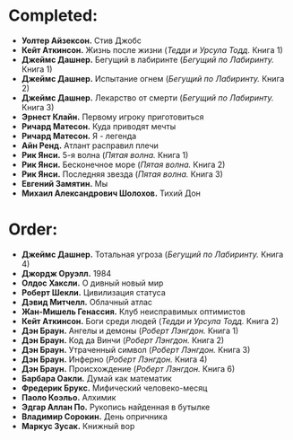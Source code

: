# Completed:
* **Уолтер Айзексон.** Стив Джобс
* **Кейт Аткинсон.** Жизнь после жизни (_Тедди и Урсула Тодд._ Книга 1)
* **Джеймс Дашнер.** Бегущий в лабиринте (_Бегущий по Лабиринту._ Книга 1)
* **Джеймс Дашнер.** Испытание огнем (_Бегущий по Лабиринту._ Книга 2)
* **Джеймс Дашнер.** Лекарство от смерти (_Бегущий по Лабиринту._ Книга 3)
* **Эрнест Клайн.** Первому игроку приготовиться
* **Ричард Матесон.** Куда приводят мечты
* **Ричард Матесон.** Я - легенда
* **Айн Ренд.** Атлант расправил плечи
* **Рик Янси.** 5-я волна (_Пятая волна._ Книга 1)
* **Рик Янси.** Бесконечное море (_Пятая волна._ Книга 2)
* **Рик Янси.** Последняя звезда (_Пятая волна._ Книга 3)
* **Евгений Замятин.** Мы
* **Михаил Александрович Шолохов.** Тихий Дон

# Order:
* **Джеймс Дашнер.** Тотальная угроза (_Бегущий по Лабиринту._ Книга 4)
* **Джордж Оруэлл.** 1984
* **Олдос Хаксли.** О дивный новый мир
* **Роберт Шекли.** Цивилизация статуса
* **Дэвид Митчелл.** Облачный атлас
* **Жан-Мишель Генассия.** Клуб неисправимых оптимистов
* **Кейт Аткинсон.** Боги среди людей (_Тедди и Урсула Тодд._ Книга 2)
* **Дэн Браун.** Ангелы и демоны (_Роберт Лэнгдон._ Книга 1)
* **Дэн Браун.** Код да Винчи (_Роберт Лэнгдон._ Книга 2)
* **Дэн Браун.** Утраченный символ (_Роберт Лэнгдон._ Книга 3)
* **Дэн Браун.** Инферно (_Роберт Лэнгдон._ Книга 4)
* **Дэн Браун.** Происхождение (_Роберт Лэнгдон._ Книга 6)
* **Барбара Оакли.** Думай как математик
* **Фредерик Брукс.** Мифический человеко-месяц
* **Паоло Коэльо.** Алхимик
* **Эдгар Аллан По.** Рукопись найденная в бутылке
* **Владимир Сорокин.** День опричника
* **Маркус Зусак.** Книжный вор
